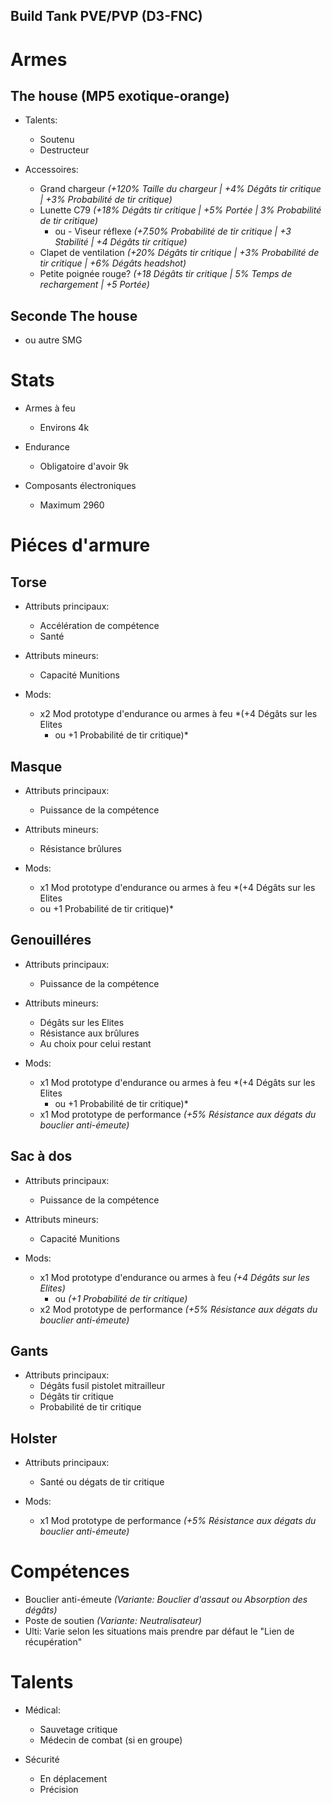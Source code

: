 ## Build Tank PVE/PVP (D3-FNC)

# Armes
## The house (MP5 exotique-orange)
- Talents:
    - Soutenu
    - Destructeur
    
- Accessoires:
    - Grand chargeur *(+120% Taille du chargeur | +4% Dégâts tir critique | +3% Probabilité de tir critique)*
    - Lunette C79 *(+18% Dégâts tir critique | +5% Portée | 3% Probabilité de tir critique)*
        - ou - Viseur réflexe *(+7.50% Probabilité de tir critique | +3 Stabilité | +4 Dégâts tir critique)*
    - Clapet de ventilation *(+20% Dégâts tir critique | +3% Probabilité de tir critique | +6%  Dégâts headshot)*
    - Petite poignée rouge? *(+18 Dégâts tir critique | 5% Temps de rechargement | +5 Portée)*

## Seconde The house
- ou autre SMG


# Stats
- Armes à feu
    - Environs 4k

- Endurance
    - Obligatoire d'avoir 9k

- Composants électroniques
    - Maximum 2960


# Piéces d'armure
## Torse
- Attributs principaux:
    - Accélération de compétence
    - Santé
    
- Attributs mineurs:
    - Capacité Munitions

- Mods:
    - x2 Mod prototype d'endurance ou armes à feu *(+4 Dégâts sur les Elites 
        - ou +1 Probabilité de tir critique)*

## Masque
- Attributs principaux:
    - Puissance de la compétence
        
- Attributs mineurs:
    - Résistance brûlures

- Mods:
    - x1 Mod prototype d'endurance ou armes à feu *(+4 Dégâts sur les Elites 
    - ou +1 Probabilité de tir critique)*

## Genouilléres
- Attributs principaux:
    - Puissance de la compétence

- Attributs mineurs:
    - Dégâts sur les Elites
    - Résistance aux brûlures
    - Au choix pour celui restant

- Mods:
    - x1 Mod prototype d'endurance ou armes à feu *(+4 Dégâts sur les Elites 
        - ou +1 Probabilité de tir critique)*
    - x1 Mod prototype de performance *(+5% Résistance aux dégats du bouclier anti-émeute)*

## Sac à dos
- Attributs principaux:
    - Puissance de la compétence

- Attributs mineurs:
    - Capacité Munitions

- Mods:
    - x1 Mod prototype d'endurance ou armes à feu *(+4 Dégâts sur les Elites)*
        - ou *(+1 Probabilité de tir critique)*
    - x2 Mod prototype de performance *(+5% Résistance aux dégats du bouclier anti-émeute)*

## Gants
- Attributs principaux:
    - Dégâts fusil pistolet mitrailleur
    - Dégâts tir critique
    - Probabilité de tir critique

## Holster
- Attributs principaux:
    - Santé ou dégats de tir critique

- Mods:
    - x1 Mod prototype de performance *(+5% Résistance aux dégats du bouclier anti-émeute)*


# Compétences
- Bouclier anti-émeute *(Variante: Bouclier d'assaut ou Absorption des dégâts)*
- Poste de soutien *(Variante: Neutralisateur)*
- Ulti: Varie selon les situations mais prendre par défaut le "Lien de récupération"


# Talents
- Médical:
    - Sauvetage critique
    - Médecin de combat (si en groupe)

- Sécurité
    - En déplacement
    - Précision
